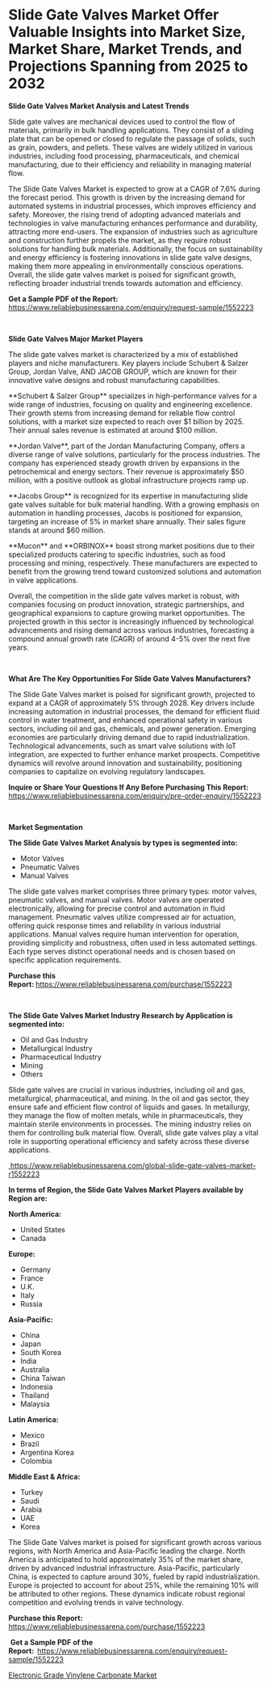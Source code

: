 <p><h1>Slide Gate Valves Market Offer Valuable Insights into Market Size, Market Share, Market Trends, and Projections Spanning from 2025 to 2032</h1></p><p><strong>Slide Gate Valves Market Analysis and Latest Trends</strong></p>
<p><p>Slide gate valves are mechanical devices used to control the flow of materials, primarily in bulk handling applications. They consist of a sliding plate that can be opened or closed to regulate the passage of solids, such as grain, powders, and pellets. These valves are widely utilized in various industries, including food processing, pharmaceuticals, and chemical manufacturing, due to their efficiency and reliability in managing material flow.</p><p>The Slide Gate Valves Market is expected to grow at a CAGR of 7.6% during the forecast period. This growth is driven by the increasing demand for automated systems in industrial processes, which improves efficiency and safety. Moreover, the rising trend of adopting advanced materials and technologies in valve manufacturing enhances performance and durability, attracting more end-users. The expansion of industries such as agriculture and construction further propels the market, as they require robust solutions for handling bulk materials. Additionally, the focus on sustainability and energy efficiency is fostering innovations in slide gate valve designs, making them more appealing in environmentally conscious operations. Overall, the slide gate valves market is poised for significant growth, reflecting broader industrial trends towards automation and efficiency.</p></p>
<p><strong>Get a Sample PDF of the Report:&nbsp;</strong> <a href="https://www.reliablebusinessarena.com/enquiry/request-sample/1552223?utm_campaign=2992&utm_medium=2&utm_source=Github&utm_content=ia&utm_term=23032025&utm_id=slide-gate-valves">https://www.reliablebusinessarena.com/enquiry/request-sample/1552223</a></p>
<p>&nbsp;</p>
<p><strong>Slide Gate Valves Major Market Players</strong></p>
<p><p>The slide gate valves market is characterized by a mix of established players and niche manufacturers. Key players include Schubert & Salzer Group, Jordan Valve, AND JACOB GROUP, which are known for their innovative valve designs and robust manufacturing capabilities.</p><p>**Schubert & Salzer Group** specializes in high-performance valves for a wide range of industries, focusing on quality and engineering excellence. Their growth stems from increasing demand for reliable flow control solutions, with a market size expected to reach over $1 billion by 2025. Their annual sales revenue is estimated at around $100 million.</p><p>**Jordan Valve**, part of the Jordan Manufacturing Company, offers a diverse range of valve solutions, particularly for the process industries. The company has experienced steady growth driven by expansions in the petrochemical and energy sectors. Their revenue is approximately $50 million, with a positive outlook as global infrastructure projects ramp up.</p><p>**Jacobs Group** is recognized for its expertise in manufacturing slide gate valves suitable for bulk material handling. With a growing emphasis on automation in handling processes, Jacobs is positioned for expansion, targeting an increase of 5% in market share annually. Their sales figure stands at around $60 million.</p><p>**Mucon** and **ORBINOX** boast strong market positions due to their specialized products catering to specific industries, such as food processing and mining, respectively. These manufacturers are expected to benefit from the growing trend toward customized solutions and automation in valve applications.</p><p>Overall, the competition in the slide gate valves market is robust, with companies focusing on product innovation, strategic partnerships, and geographical expansions to capture growing market opportunities. The projected growth in this sector is increasingly influenced by technological advancements and rising demand across various industries, forecasting a compound annual growth rate (CAGR) of around 4-5% over the next five years.</p></p>
<p>&nbsp;</p>
<p><strong>What Are The Key Opportunities For Slide Gate Valves Manufacturers?</strong></p>
<p><p>The Slide Gate Valves market is poised for significant growth, projected to expand at a CAGR of approximately 5% through 2028. Key drivers include increasing automation in industrial processes, the demand for efficient fluid control in water treatment, and enhanced operational safety in various sectors, including oil and gas, chemicals, and power generation. Emerging economies are particularly driving demand due to rapid industrialization. Technological advancements, such as smart valve solutions with IoT integration, are expected to further enhance market prospects. Competitive dynamics will revolve around innovation and sustainability, positioning companies to capitalize on evolving regulatory landscapes.</p></p>
<p><strong>Inquire or Share Your Questions If Any Before Purchasing This Report:</strong> <a href="https://www.reliablebusinessarena.com/enquiry/pre-order-enquiry/1552223?utm_campaign=2992&utm_medium=2&utm_source=Github&utm_content=ia&utm_term=23032025&utm_id=slide-gate-valves">https://www.reliablebusinessarena.com/enquiry/pre-order-enquiry/1552223</a></p>
<p>&nbsp;</p>
<p><strong>Market Segmentation</strong></p>
<p><strong>The Slide Gate Valves Market Analysis by types is segmented into:</strong></p>
<p><ul><li>Motor Valves</li><li>Pneumatic Valves</li><li>Manual Valves</li></ul></p>
<p><p>The slide gate valves market comprises three primary types: motor valves, pneumatic valves, and manual valves. Motor valves are operated electronically, allowing for precise control and automation in fluid management. Pneumatic valves utilize compressed air for actuation, offering quick response times and reliability in various industrial applications. Manual valves require human intervention for operation, providing simplicity and robustness, often used in less automated settings. Each type serves distinct operational needs and is chosen based on specific application requirements.</p></p>
<p><strong>Purchase this Report:&nbsp;</strong><a href="https://www.reliablebusinessarena.com/purchase/1552223?utm_campaign=2992&utm_medium=2&utm_source=Github&utm_content=ia&utm_term=23032025&utm_id=slide-gate-valves">https://www.reliablebusinessarena.com/purchase/1552223</a></p>
<p>&nbsp;</p>
<p><strong>The Slide Gate Valves Market Industry Research by Application is segmented into:</strong></p>
<p><ul><li>Oil and Gas Industry</li><li>Metallurgical Industry</li><li>Pharmaceutical Industry</li><li>Mining</li><li>Others</li></ul></p>
<p><p>Slide gate valves are crucial in various industries, including oil and gas, metallurgical, pharmaceutical, and mining. In the oil and gas sector, they ensure safe and efficient flow control of liquids and gases. In metallurgy, they manage the flow of molten metals, while in pharmaceuticals, they maintain sterile environments in processes. The mining industry relies on them for controlling bulk material flow. Overall, slide gate valves play a vital role in supporting operational efficiency and safety across these diverse applications.</p></p>
<p><a href="https://www.reliablebusinessarena.com/global-slide-gate-valves-market-r1552223?utm_campaign=2992&utm_medium=2&utm_source=Github&utm_content=ia&utm_term=23032025&utm_id=slide-gate-valves">&nbsp;https://www.reliablebusinessarena.com/global-slide-gate-valves-market-r1552223</a></p>
<p><strong>In terms of Region, the Slide Gate Valves Market Players available by Region are:</strong></p>
<p>
    <p> <strong> North America: </strong>
        <ul>
            <li>United States</li>
            <li>Canada</li>
        </ul>
        </p> 
    <p> <strong> Europe: </strong>
        <ul>
            <li>Germany</li>
            <li>France</li>
            <li>U.K.</li>
            <li>Italy</li>
            <li>Russia</li>
        </ul>
        </p> 
    <p> <strong> Asia-Pacific: </strong>
        <ul>
            <li>China</li>
            <li>Japan</li>
            <li>South Korea</li>
            <li>India</li>
            <li>Australia</li>
            <li>China Taiwan</li>
            <li>Indonesia</li>
            <li>Thailand</li>
            <li>Malaysia</li>
        </ul>
        </p> 
    <p> <strong> Latin America: </strong>
        <ul>
            <li>Mexico</li>
            <li>Brazil</li>
            <li>Argentina Korea</li>
            <li>Colombia</li>
        </ul>
        </p> 
    <p> <strong> Middle East & Africa: </strong>
        <ul>
            <li>Turkey</li>
            <li>Saudi</li>
            <li>Arabia</li>
            <li>UAE</li>
            <li>Korea</li>
        </ul>
    </p>
    </p>
<p><p>The Slide Gate Valves market is poised for significant growth across various regions, with North America and Asia-Pacific leading the charge. North America is anticipated to hold approximately 35% of the market share, driven by advanced industrial infrastructure. Asia-Pacific, particularly China, is expected to capture around 30%, fueled by rapid industrialization. Europe is projected to account for about 25%, while the remaining 10% will be attributed to other regions. These dynamics indicate robust regional competition and evolving trends in valve technology.</p></p>
<p><strong>Purchase this Report: </strong><a href="https://www.reliablebusinessarena.com/purchase/1552223?utm_campaign=2992&utm_medium=2&utm_source=Github&utm_content=ia&utm_term=23032025&utm_id=slide-gate-valves">https://www.reliablebusinessarena.com/purchase/1552223</a></p>
<p>&nbsp;<strong>Get a Sample PDF of the Report:&nbsp;&nbsp;</strong><a href="https://www.reliablebusinessarena.com/enquiry/request-sample/1552223?utm_campaign=2992&utm_medium=2&utm_source=Github&utm_content=ia&utm_term=23032025&utm_id=slide-gate-valves">https://www.reliablebusinessarena.com/enquiry/request-sample/1552223</a></p>
<p><strong></strong></p>
<p><p><a href="https://github.com/saroarmaicky/Market-Research-Report-List-1/blob/main/electronic-grade-vinylene-carbonate-market.md?utm_campaign=2992&utm_medium=2&utm_source=Github&utm_content=ia&utm_term=23032025&utm_id=slide-gate-valves">Electronic Grade Vinylene Carbonate Market</a></p></p>